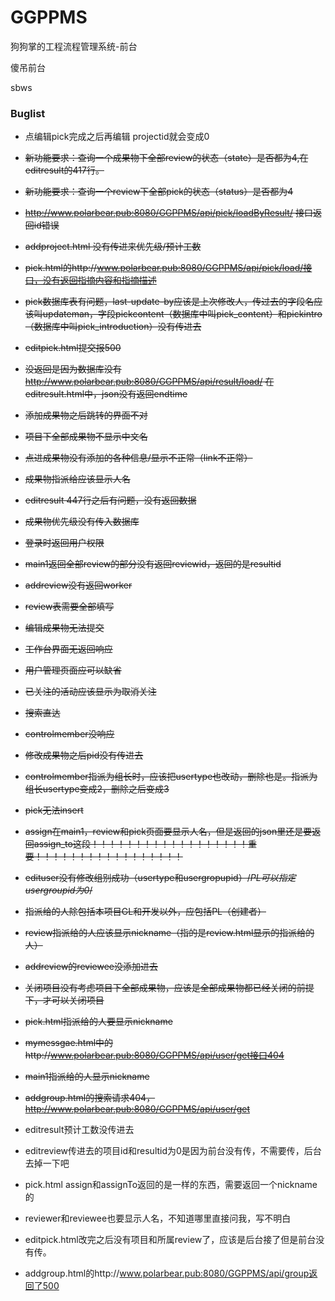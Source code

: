 # GGPPMS
狗狗掌的工程流程管理系统-前台

傻吊前台

sbws

### Buglist

* 点编辑pick完成之后再编辑 projectid就会变成0

* ~~新功能要求：查询一个成果物下全部review的状态（state）是否都为4,在editresult的417行。~~

* ~~新功能要求：查询一个review下全部pick的状态（status）是否都为4~~

* ~~http://www.polarbear.pub:8080/GGPPMS/api/pick/loadByResult/ 接口返回id错误~~

* ~~addproject.html 没有传进来优先级/预计工数~~

* ~~pick.html的http://www.polarbear.pub:8080/GGPPMS/api/pick/load/接口，没有返回指摘内容和指摘描述~~

* ~~pick数据库表有问题，last-update-by应该是上次修改人，传过去的字段名应该叫updateman，字段pickcontent（数据库中叫pick_content）和pickintro（数据库中叫pick_introduction）没有传进去~~

* ~~editpick.html提交报500~~

* ~~没返回是因为数据库没有 http://www.polarbear.pub:8080/GGPPMS/api/result/load/ 在editresult.html中，json没有返回endtime~~
 
* ~~添加成果物之后跳转的界面不对~~

* ~~项目下全部成果物不显示中文名~~

* ~~点进成果物没有添加的各种信息/显示不正常（link不正常）~~

* ~~成果物指派给应该显示人名~~

* ~~editresult 447行之后有问题，没有返回数据~~

* ~~成果物优先级没有传入数据库~~

* ~~登录时返回用户权限~~

* ~~main1返回全部review的部分没有返回reviewid，返回的是resultid~~

* ~~addreview没有返回worker~~

* ~~review表需要全部填写~~

* ~~编辑成果物无法提交~~

* ~~工作台界面无返回响应~~

* ~~用户管理页面应可以缺省~~

* ~~已关注的活动应该显示为取消关注~~

* ~~搜索直达~~

* ~~controlmember没响应~~

* ~~修改成果物之后pid没有传进去~~

* ~~controlmember指派为组长时，应该把usertype也改动，删除也是。指派为组长usertype变成2，删除之后变成3~~

* ~~pick无法insert~~

* ~~assign在main1，review和pick页面要显示人名，但是返回的json里还是要返回assign_to这段！！！！！！！！！！！！！！！！！！重要！！！！！！！！！！！！！！！！！~~

* ~~edituser没有修改组别成功（usertype和usergropupid）/*PL可以指定usergroupid为0*/~~

* ~~指派给的人除包括本项目GL和开发以外，应包括PL（创建者）~~

* ~~review指派给的人应该显示nickname（指的是review.html显示的指派给的人）~~

* ~~addreview的reviewee没添加进去~~

* ~~关闭项目没有考虑项目下全部成果物，应该是全部成果物都已经关闭的前提下，才可以关闭项目~~

* ~~pick.html指派给的人要显示nickname~~

* ~~mymessgae.html中的http://www.polarbear.pub:8080/GGPPMS/api/user/get接口404~~

* ~~main1指派给的人显示nickname~~

* ~~addgroup.html的搜索请求404，http://www.polarbear.pub:8080/GGPPMS/api/user/get~~

* editresult预计工数没传进去

* editreview传进去的项目id和resultid为0是因为前台没有传，不需要传，后台去掉一下吧

* pick.html assign和assignTo返回的是一样的东西，需要返回一个nickname的

* reviewer和reviewee也要显示人名，不知道哪里直接问我，写不明白

* editpick.html改完之后没有项目和所属review了，应该是后台接了但是前台没有传。

* addgroup.html的http://www.polarbear.pub:8080/GGPPMS/api/group返回了500